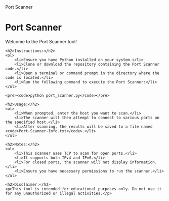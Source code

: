 <!DOCTYPE html>
<html lang="en">
<head>
    <meta charset="UTF-8">
    <meta name="viewport" content="width=device-width, initial-scale=1.0">
    Port Scanner
</head>
<body>
    <h1>Port Scanner</h1>
    <p>Welcome to the Port Scanner tool!</p>
    
    <h2>Instructions:</h2>
    <ol>
        <li>Ensure you have Python installed on your system.</li>
        <li>Clone or download the repository containing the Port Scanner code.</li>
        <li>Open a terminal or command prompt in the directory where the code is located.</li>
        <li>Run the following command to execute the Port Scanner:</li>
    </ol>

    <pre><code>python port_scanner.py</code></pre>
    
    <h2>Usage:</h2>
    <ul>
        <li>When prompted, enter the host you want to scan.</li>
        <li>The scanner will then attempt to connect to various ports on the specified host.</li>
        <li>After scanning, the results will be saved to a file named <code>Port-Scanner-Info.txt</code>.</li>
    </ul>
    
    <h2>Notes:</h2>
    <ul>
        <li>This scanner uses TCP to scan for open ports.</li>
        <li>It supports both IPv4 and IPv6.</li>
        <li>For closed ports, the scanner will not display information.</li>
        <li>Ensure you have necessary permissions to run the scanner.</li>
    </ul>
    
    <h2>Disclaimer:</h2>
    <p>This tool is intended for educational purposes only. Do not use it for any unauthorized or illegal activities.</p>
</body>
</html>

